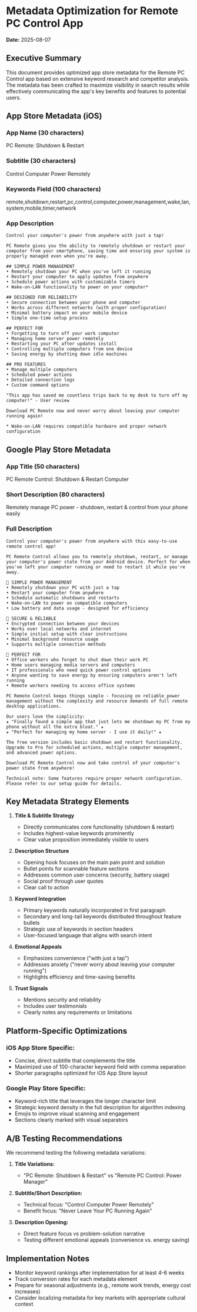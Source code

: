 # Metadata Optimization for Remote PC Control App
**Date:** 2025-08-07

## Executive Summary

This document provides optimized app store metadata for the Remote PC Control app based on extensive keyword research and competitor analysis. The metadata has been crafted to maximize visibility in search results while effectively communicating the app's key benefits and features to potential users.

## App Store Metadata (iOS)

### App Name (30 characters)
PC Remote: Shutdown & Restart

### Subtitle (30 characters)
Control Computer Power Remotely

### Keywords Field (100 characters)
remote,shutdown,restart,pc,control,computer,power,management,wake,lan,system,mobile,timer,network

### App Description

```
Control your computer's power from anywhere with just a tap!

PC Remote gives you the ability to remotely shutdown or restart your computer from your smartphone, saving time and ensuring your system is properly managed even when you're away.

## SIMPLE POWER MANAGEMENT
• Remotely shutdown your PC when you've left it running
• Restart your computer to apply updates from anywhere
• Schedule power actions with customizable timers
• Wake-on-LAN functionality to power on your computer*

## DESIGNED FOR RELIABILITY
• Secure connection between your phone and computer
• Works across different networks (with proper configuration)
• Minimal battery impact on your mobile device
• Simple one-time setup process

## PERFECT FOR
• Forgetting to turn off your work computer
• Managing home server power remotely
• Restarting your PC after updates install
• Controlling multiple computers from one device
• Saving energy by shutting down idle machines

## PRO FEATURES
• Manage multiple computers
• Scheduled power actions
• Detailed connection logs
• Custom command options

"This app has saved me countless trips back to my desk to turn off my computer!" - User review

Download PC Remote now and never worry about leaving your computer running again!

* Wake-on-LAN requires compatible hardware and proper network configuration
```

## Google Play Store Metadata

### App Title (50 characters)
PC Remote Control: Shutdown & Restart Computer

### Short Description (80 characters)
Remotely manage PC power - shutdown, restart & control from your phone easily

### Full Description

```
Control your computer's power from anywhere with this easy-to-use remote control app!

PC Remote Control allows you to remotely shutdown, restart, or manage your computer's power state from your Android device. Perfect for when you've left your computer running or need to restart it while you're away.

🔹 SIMPLE POWER MANAGEMENT
• Remotely shutdown your PC with just a tap
• Restart your computer from anywhere
• Schedule automatic shutdowns and restarts
• Wake-on-LAN to power on compatible computers
• Low battery and data usage - designed for efficiency

🔹 SECURE & RELIABLE
• Encrypted connection between your devices
• Works over local networks and internet
• Simple initial setup with clear instructions
• Minimal background resource usage
• Supports multiple connection methods

🔹 PERFECT FOR
• Office workers who forget to shut down their work PC
• Home users managing media servers and computers
• IT professionals who need quick power control options
• Anyone wanting to save energy by ensuring computers aren't left running
• Remote workers needing to access office systems

PC Remote Control keeps things simple - focusing on reliable power management without the complexity and resource demands of full remote desktop applications.

Our users love the simplicity:
★ "Finally found a simple app that just lets me shutdown my PC from my phone without all the extra bloat." ★
★ "Perfect for managing my home server - I use it daily!" ★

The free version includes basic shutdown and restart functionality. Upgrade to Pro for scheduled actions, multiple computer management, and advanced power options.

Download PC Remote Control now and take control of your computer's power state from anywhere!

Technical note: Some features require proper network configuration. Please refer to our setup guide for details.
```

## Key Metadata Strategy Elements

1. **Title & Subtitle Strategy**
   - Directly communicates core functionality (shutdown & restart)
   - Includes highest-value keywords prominently
   - Clear value proposition immediately visible to users

2. **Description Structure**
   - Opening hook focuses on the main pain point and solution
   - Bullet points for scannable feature sections
   - Addresses common user concerns (security, battery usage)
   - Social proof through user quotes
   - Clear call to action

3. **Keyword Integration**
   - Primary keywords naturally incorporated in first paragraph
   - Secondary and long-tail keywords distributed throughout feature bullets
   - Strategic use of keywords in section headers
   - User-focused language that aligns with search intent

4. **Emotional Appeals**
   - Emphasizes convenience ("with just a tap")
   - Addresses anxiety ("never worry about leaving your computer running")
   - Highlights efficiency and time-saving benefits

5. **Trust Signals**
   - Mentions security and reliability
   - Includes user testimonials
   - Clearly notes any requirements or limitations

## Platform-Specific Optimizations

### iOS App Store Specific:
- Concise, direct subtitle that complements the title
- Maximized use of 100-character keyword field with comma separation
- Shorter paragraphs optimized for iOS App Store layout

### Google Play Store Specific:
- Keyword-rich title that leverages the longer character limit
- Strategic keyword density in the full description for algorithm indexing
- Emojis to improve visual scanning and engagement
- Sections clearly marked with visual separators

## A/B Testing Recommendations

We recommend testing the following metadata variations:

1. **Title Variations:**
   - "PC Remote: Shutdown & Restart" vs "Remote PC Control: Power Manager"

2. **Subtitle/Short Description:**
   - Technical focus: "Control Computer Power Remotely" 
   - Benefit focus: "Never Leave Your PC Running Again"

3. **Description Opening:**
   - Direct feature focus vs problem-solution narrative
   - Testing different emotional appeals (convenience vs. energy saving)

## Implementation Notes

- Monitor keyword rankings after implementation for at least 4-6 weeks
- Track conversion rates for each metadata element
- Prepare for seasonal adjustments (e.g., remote work trends, energy cost increases)
- Consider localizing metadata for key markets with appropriate cultural context